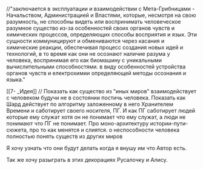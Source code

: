 //"заключается в эксплуатации и взаимодействии с Мета-Грибницами - Начальством, Администрацией и Властями, которые, несмотря на свою разумность, не способны видеть или воспринимать человеческое разумное существо из-за особенностей своих органов чувств и химических процессов, определяющих способы восприятия и язык. Эти сущности коммуницируют и обмениваются через касания и химические реакции, обеспечивая процесс создания новых идей и технологий, в то время как они не осознают наличие разума у человека, воспринимая его как биомашину с уникальными вычислительными способностями. в виду особенностей устройства органов чувств и електрохимии определяющей методы осознания и языка."

[[7- _Идея]]
// Показать как существо из "иных миров" взаимодействует с человеком будучи не в состоянии постичь человека. Показать как Шард действует по алгоритму заложенному в него Хранителем Времени и саботирует своего носителя, ПГ. И как ПГ саботирует людей которые ему служат хотя он не понимает что ему служат, а люди не понимают что ПГ не понимает. Про моно-архитектуру истории-пути-сюжета, про то как менятся и слиятся. о неспособности человека полностью понять существ из других миров

Я хочу узнать что они будут делать когда я внушу им что Автор есть.

Так же хочу разыграть в этих декорациях Русалочку и Алису.